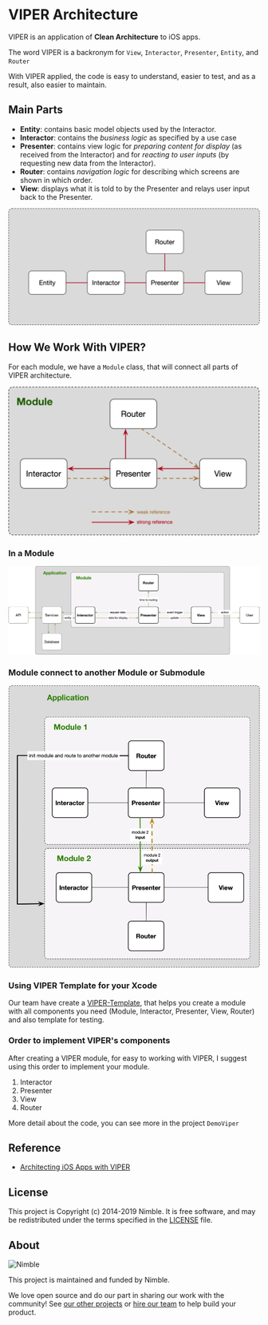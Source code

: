 # VIPER Architecture

VIPER is an application of **Clean Architecture** to iOS apps. 

The word VIPER is a backronym for `View`, `Interactor`, `Presenter`, `Entity`, and `Router`

With VIPER applied, the code is easy to understand, easier to test, and as a result, also easier to maintain.

## Main Parts

- **Entity**: contains basic model objects used by the Interactor.
- **Interactor**: contains the *business logic* as specified by a use case
- **Presenter**: contains view logic for *preparing content for display* (as received from the Interactor) and for *reacting to user inputs* (by requesting new data from the Interactor).
- **Router**: contains *navigation logic* for describing which screens are shown in which order.
- **View**: displays what it is told to by the Presenter and relays user input back to the Presenter.

![viper-parts](./resources/images/viper-parts.jpg)

## How We Work With VIPER?

For each module, we have a `Module` class, that will connect all parts of VIPER architecture.

![module](./resources/images/module-parts.jpg)

### In a Module

![each-module](./resources/images/each-module.jpg)

### Module connect to another Module or Submodule

![each-module](./resources/images/modules.jpg)

### Using VIPER Template for your Xcode

Our team have create a [VIPER-Template](https://github.com/nimblehq/VIPER-Templates), that helps you create a module with all components you need (Module, Interactor, Presenter, View, Router) and also template for testing.

### Order to implement VIPER's components

After creating a VIPER module, for easy to working with VIPER, I suggest using this order to implement your module.

1. Interactor
2. Presenter
3. View
4. Router

More detail about the code, you can see more in the project `DemoViper`

## Reference

- [Architecting iOS Apps with VIPER](https://www.objc.io/issues/13-architecture/viper/)

## License

This project is Copyright (c) 2014-2019 Nimble. It is free software,
and may be redistributed under the terms specified in the [LICENSE] file.

[LICENSE]: /LICENSE

## About

![Nimble](https://assets.nimblehq.co/logo/dark/logo-dark-text-160.png)

This project is maintained and funded by Nimble.

We love open source and do our part in sharing our work with the community!
See [our other projects][community] or [hire our team][hire] to help build your product.

[community]: https://github.com/nimblehq
[hire]: https://nimblehq.co/
